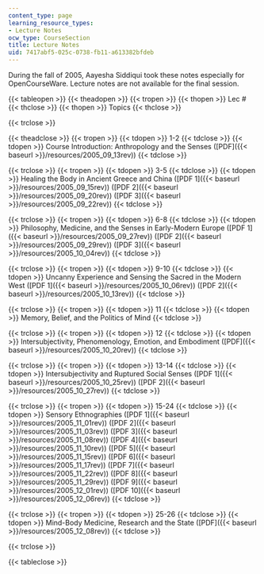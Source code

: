 ```yaml
---
content_type: page
learning_resource_types:
- Lecture Notes
ocw_type: CourseSection
title: Lecture Notes
uid: 7417abf5-025c-0738-fb11-a613382bfdeb
---
```


During the fall of 2005, Aayesha Siddiqui took these notes especially for OpenCourseWare. Lecture notes are not available for the final session.

{{< tableopen >}}
{{< theadopen >}}
{{< tropen >}}
{{< thopen >}}
Lec #
{{< thclose >}}
{{< thopen >}}
Topics
{{< thclose >}}

{{< trclose >}}

{{< theadclose >}}
{{< tropen >}}
{{< tdopen >}}
1-2
{{< tdclose >}}
{{< tdopen >}}
Course Introduction: Anthropology and the Senses ([PDF]({{< baseurl >}}/resources/2005_09_13rev))
{{< tdclose >}}

{{< trclose >}}
{{< tropen >}}
{{< tdopen >}}
3-5
{{< tdclose >}}
{{< tdopen >}}
Healing the Body in Ancient Greece and China ([PDF 1]({{< baseurl >}}/resources/2005_09_15rev)) ([PDF 2]({{< baseurl >}}/resources/2005_09_20rev)) ([PDF 3]({{< baseurl >}}/resources/2005_09_22rev))
{{< tdclose >}}

{{< trclose >}}
{{< tropen >}}
{{< tdopen >}}
6-8
{{< tdclose >}}
{{< tdopen >}}
Philosophy, Medicine, and the Senses in Early-Modern Europe ([PDF 1]({{< baseurl >}}/resources/2005_09_27rev)) ([PDF 2]({{< baseurl >}}/resources/2005_09_29rev)) ([PDF 3]({{< baseurl >}}/resources/2005_10_04rev))
{{< tdclose >}}

{{< trclose >}}
{{< tropen >}}
{{< tdopen >}}
9-10
{{< tdclose >}}
{{< tdopen >}}
Uncanny Experience and Sensing the Sacred in the Modern West ([PDF 1]({{< baseurl >}}/resources/2005_10_06rev)) ([PDF 2]({{< baseurl >}}/resources/2005_10_13rev))
{{< tdclose >}}

{{< trclose >}}
{{< tropen >}}
{{< tdopen >}}
11
{{< tdclose >}}
{{< tdopen >}}
Memory, Belief, and the Politics of Mind
{{< tdclose >}}

{{< trclose >}}
{{< tropen >}}
{{< tdopen >}}
12
{{< tdclose >}}
{{< tdopen >}}
Intersubjectivity, Phenomenology, Emotion, and Embodiment ([PDF]({{< baseurl >}}/resources/2005_10_20rev))
{{< tdclose >}}

{{< trclose >}}
{{< tropen >}}
{{< tdopen >}}
13-14
{{< tdclose >}}
{{< tdopen >}}
Intersubjectivity and Ruptured Social Senses ([PDF 1]({{< baseurl >}}/resources/2005_10_25rev)) ([PDF 2]({{< baseurl >}}/resources/2005_10_27rev))
{{< tdclose >}}

{{< trclose >}}
{{< tropen >}}
{{< tdopen >}}
15-24
{{< tdclose >}}
{{< tdopen >}}
Sensory Ethnographies ([PDF 1]({{< baseurl >}}/resources/2005_11_01rev)) ([PDF 2]({{< baseurl >}}/resources/2005_11_03rev)) ([PDF 3]({{< baseurl >}}/resources/2005_11_08rev)) ([PDF 4]({{< baseurl >}}/resources/2005_11_10rev)) ([PDF 5]({{< baseurl >}}/resources/2005_11_15rev)) ([PDF 6]({{< baseurl >}}/resources/2005_11_17rev)) ([PDF 7]({{< baseurl >}}/resources/2005_11_22rev)) ([PDF 8]({{< baseurl >}}/resources/2005_11_29rev)) ([PDF 9]({{< baseurl >}}/resources/2005_12_01rev)) ([PDF 10]({{< baseurl >}}/resources/2005_12_06rev))
{{< tdclose >}}

{{< trclose >}}
{{< tropen >}}
{{< tdopen >}}
25-26
{{< tdclose >}}
{{< tdopen >}}
Mind-Body Medicine, Research and the State ([PDF]({{< baseurl >}}/resources/2005_12_08rev))
{{< tdclose >}}

{{< trclose >}}

{{< tableclose >}}